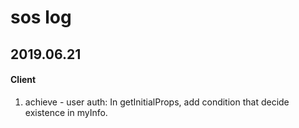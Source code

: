 # sos log

## 2019.06.21

#### Client

1. achieve - user auth: In getInitialProps, add condition that decide existence in myInfo.
